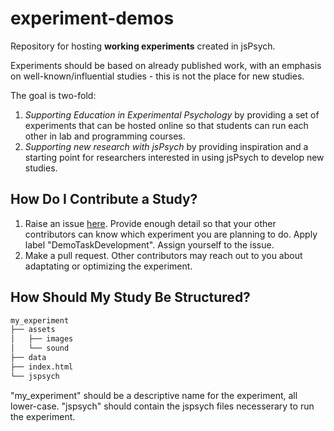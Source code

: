 # experiment-demos

Repository for hosting **working experiments** created in jsPsych. 

Experiments should be based on already published work, with an emphasis on well-known/influential studies - this is not the place for new studies. 

The goal is two-fold:
1. *Supporting Education in Experimental Psychology* by providing a set of experiments that can be hosted online so that students can run each other in lab and programming courses.   
1. *Supporting new research with jsPsych* by providing inspiration and a starting point for researchers interested in using jsPsych to develop new studies. 

## How Do I Contribute a Study?
1. Raise an issue [here](https://github.com/jspsych/experiment-demos/issues). Provide enough detail so that your other contributors can know which experiment you are planning to do. Apply label "DemoTaskDevelopment". Assign yourself to the issue.   
1. Make a pull request. Other contributors may reach out to you about adaptating or optimizing the experiment. 

## How Should My Study Be Structured?
```bash
my_experiment
├── assets
│   ├── images
│   └── sound
├── data
├── index.html
└── jspsych
```
"my_experiment" should be a descriptive name for the experiment, all lower-case. "jspsych" should contain the jspsych files necesserary to run the experiment. 

## 
